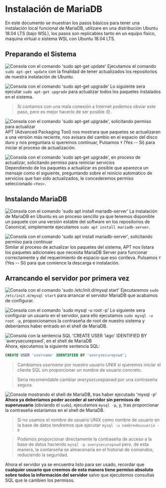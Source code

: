 # Instalación de MariaDB
En este documento se muestran los pasos básicos para tener una instalación local funcional de MariaDB, utilizare en una distribución Ubuntu 18.04 LTS (bajo WSL), los pasos son replicables tanto en un equipo físico, maquina virtual o sistema WSL con Ubuntu 18.04 LTS.

## Preparando el Sistema

![Consola con el comando 'sudo apt-get update'](https://github.com/SoyIagoX009/Apuntes-SQL/raw/master/instalacion-mariadb/attachments/1.PNG?raw=true)
Ejecutamos el comando `sudo apt-get update` con la finalidad de tener actualizados los repositorios de nuestra instalación de Ubuntu.

![Consola con el comando 'sudo apt-get upgrade'](https://github.com/SoyIagoX009/Apuntes-SQL/raw/master/instalacion-mariadb/attachments/2.PNG?raw=true)
Lo siguiente sera ejecutar `sudo apt-get upgrade` para actualizar todos los paquetes instalados en el sistema.

> Si contamos con una mala conexión a Internet podemos obviar este paso, pero es mejor hacerlo de ser posible 😠.

![Consola con el comando 'sudo apt-get upgrade', solicitando permiso para actualizar](https://github.com/SoyIagoX009/Apuntes-SQL/raw/master/instalacion-mariadb/attachments/3.PNG?raw=true)
APT (Advanced Packaging Tool) nos mostrara que paquetes se actualizaran a una versión más reciente, nos avisara del cambio en el espacio del disco duro y nos preguntara si queremos continuar, Pulsamos `Y` (Yes -- Sí) para iniciar el proceso de actualización.

![Consola con el comando 'sudo apt-get upgrade', en proceso de actualizar, solicitando permiso para reiniciar servicios](https://github.com/SoyIagoX009/Apuntes-SQL/raw/master/instalacion-mariadb/attachments/4.PNG?raw=true)
Dependiendo de los paquetes a actualizar es posible que aparezca un mensaje como el siguiente, preguntando sobre el reinicio automático de servicios que han sido actualizados, le concederemos permiso seleccionado `<Yes>`.

## Instalando MariaDB

![Consola con el comando 'sudo apt install mariadb-server'](https://github.com/SoyIagoX009/Apuntes-SQL/raw/master/instalacion-mariadb/attachments/5.PNG?raw=true)
La instalación de MariaDB en Ubuntu es un proceso sencillo ya que tenemos disponible un paquete con una versión estable del software en los repositorios de Canonical, simplemente ejecutamos `sudo apt install mariadb-server`.

![Consola con el comando 'sudo apt install mariadb-server', solicitando permiso para continuar](https://github.com/SoyIagoX009/Apuntes-SQL/raw/master/instalacion-mariadb/attachments/6.PNG?raw=true)
Similar al proceso de actualizar los paquetes del sistema, APT nos listara los paquetes adicionales que necesita MariaDB Server para funcionar correctamente y del requerimiento de espacio que eso conlleva. Pulsamos `Y` (Yes -- Sí) para que comience la descarga e instalación.

## Arrancando el servidor por primera vez

![Consola con el comando 'sudo /etc/init.d/mysql start'](https://github.com/SoyIagoX009/Apuntes-SQL/raw/master/instalacion-mariadb/attachments/10.PNG?raw=true)
Ejecutaremos `sudo /etc/init.d/mysql start` para arrancar el servidor MariaDB que acabamos de configurar.

![Consola con el comando 'sudo mysql -u root -p'](https://github.com/SoyIagoX009/Apuntes-SQL/raw/master/instalacion-mariadb/attachments/11.PNG?raw=true)
Lo siguiente sera configurar un usuario en el servidor, para ello ejecutamos `sudo mysql -u root -p`, proporcionamos la contraseña de root de nuestro sistema y deberíamos haber entrado en el shell de MariaDB.

![Consola con la sentencia SQL 'CREATE USER 'iago' IDENTIFIED BY 'averysecurepswd', en el shell de MariaDB](https://github.com/SoyIagoX009/Apuntes-SQL/raw/master/instalacion-mariadb/attachments/13.PNG?raw=true)
Ahora, ejecutamos la siguiente sentencia SQL:

```sql
CREATE USER 'username' IDENTIFIED BY 'averysecurepswd';
```
> Cambiamos _username_ por nuestro usuario UNIX si queremos iniciar el cliente SQL sin proporcionar un nombre de usuario concreto.

> Seria recomendable cambiar _averysecurepaswd_ por una contraseña segura.

![Consola mostrando el shell de MariaDB, tras haber ejecutado 'mysql -p'](https://github.com/SoyIagoX009/Apuntes-SQL/raw/master/instalacion-mariadb/attachments/20.PNG?raw=true)
**Ahora ya deberíamos poder acceder al servidor sin permisos de superusuario** (obviando el `sudo`), ejecutamos `mysql -p`, y, tras proporcionar la contraseña estaríamos en el shell de MariaDB.

> Si no usamos el nombre de usuario UNIX como nombre de usuario en la base de datos tendremos que ejecutar `mysql -u nombredeusuario -p`

> Podemos proporcionar directamente la contraseña de acceso a la base de datos haciendo `mysql -p averysecurepswd` pero, de esta manera, la contarseña se almacenaría en el historial de comandos, reduciendo la seguridad.

Ahora el servidor ya se encuentra listo para ser usado, recordar que **cualquier usuario que creemos de esta manera tiene permiso absoluto sobre todos la información del servidor** salvo que ejecutemos consultas SQL que le cambien los permisos.